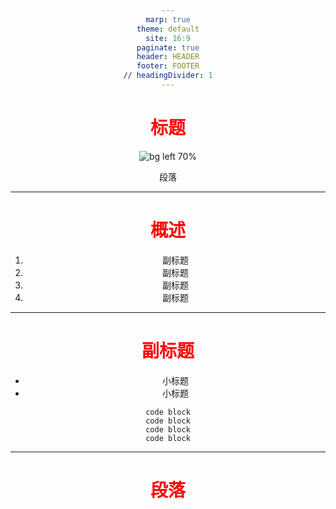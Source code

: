 ```yaml
---
marp: true
theme: default
site: 16:9
paginate: true
header: HEADER
footer: FOOTER
// headingDivider: 1
---
```



# 标题
<!--
_header: ""
_footer: ""
_paginate: hold
-->
![bg left 70%](https://growi.org/assets/images/growi-logo.svg)

段落

---
# 概述
1. 副标题
1. 副标题
1. 副标题
1. 副标题

---
<style scoped>
h1 {
    color: red;
}
</style>
# 副标题
- 小标题
- 小标题
```
code block
code block
code block
code block
```

---
<style scoped>
* {
    text-align: center
}
</style>
# 段落